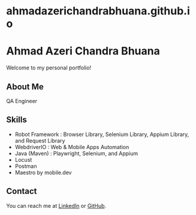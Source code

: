 # ahmadazerichandrabhuana.github.io

# Ahmad Azeri Chandra Bhuana
Welcome to my personal portfolio!

## About Me
QA Engineer

## Skills
- Robot Framework : Browser Library, Selenium Library, Appium Library, and Request Library
- WebdriverIO : Web & Mobile Apps Automation
- Java (Maven) : Playwright, Selenium, and Appium
- Locust
- Postman
- Maestro by mobile.dev

## Contact
You can reach me at [LinkedIn]([https://www.linkedin.com/username](https://www.linkedin.com/in/ahmad-azeri-chandra-bhuana-97982a77)) or [GitHub]([https://github.com/username](https://github.com/ahmadazerichandrabhuana)).
